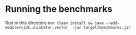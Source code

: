 # Running the benchmarks

Run in this directory `mvn clean install && java --add-modules=jdk.incubator.vector  -jar target/benchmarks.jar`